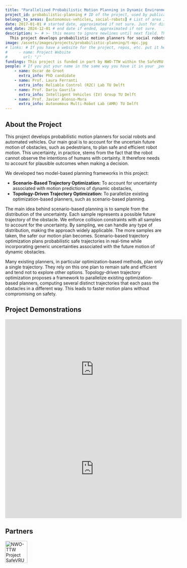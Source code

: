 ```yaml
---
title: "Parallelized Probabilistic Motion Planning in Dynamic Environments"
project_id: probabilistic-planning # ID of the project, used by publications to display in this project.
belongs_to_areas: [autonomous-vehicles, social-robots] # List of area IDs, separated by commas.
date: 2017-01-01 # started date, approximated if not sure. Just for display purposes and ordering
end_date: 2024-12-01 # end date if ended, approximated if not sure.
description: >- # >- this means to ignore newlines until next field. This is the short project description, displayed in the project's card"
  This project develops probabilistic motion planners for social robots and automated vehicles. Our main goal is to account for the uncertain future motion of obstacles, such as pedestrians, to plan safe and efficient robot motion.
image: /assets/images/projects/probabilistic-planning/t-mpc.jpg
# links: # If you have a website for the project, repos, etc. put it here.
#     - name: Project Website
#       url: "/"
fundings: This project is funded in part by NWO-TTW within the SafeVRU project.
people: # If you put your name in the same way you have it in your _people entry, your preferred link will be added. extra_info is optional.
    - name: Oscar de Groot 
      extra_info: PhD candidate
    - name: Prof. Laura Ferranti
      extra_info: Reliable Control (R2C) Lab TU Delft
    - name: Prof. Dariu Gavrila 
      extra_info: Intelligent Vehicles (IV) Group TU Delft
    - name: Prof. Javier Alonso-Mora
      extra_info: Autonomous Multi-Robot Lab (AMR) TU Delft
---
```

<!-- Here you put the main body of the page, in markdown. You can also mix in html, or change this .md to .html -->
<!-- The fields of People, Funding, Links and Publications will be generated automatically -->


## About the Project
This project develops probabilistic motion planners for social robots and automated vehicles. Our main goal is to account for the uncertain future motion of obstacles, such as pedestrians, to plan safe and efficient robot motion. This uncertainty, in practice, stems from the fact that the robot cannot observe the intentions of humans with certainty. It therefore needs to account for plausible outcomes when making a decision.

We developed two model-based planning frameworks in this project:
- **Scenario-Based Trajectory Optimization:** To account for uncertainty associated with motion predictions of dynamic obstacles,
- **Topology-Driven Trajectory Optimization:** To parallelize existing optimization-based planners, such as scenario-based planning.

<!-- ### Scenario-Based Trajectory Optimization

<div class="d-flex flex-row gap-2 flex-wrap justify-left mb-4 mt-4">
  <!-- <a itemprop="url" href="https://www.nwo.nl/en/projects/14667"> -->
  <!-- <img class="img-flex" height="250" src="{% include fix_link.html link='/assets/images/projects/probabilistic-planning/sh_mpc.png' %}" alt="Safe Horizon MPC"> -->
  <!-- </a> -->
<!-- </div> --> 
The main idea behind scenario-based planning is to sample from the distribution of the uncertainty. Each sample represents a possible future trajectory of the obstacle. We enforce collision constraints with all samples to account for the uncertainty. By sampling, we can handle any type of distribution, making the approach widely applicable. The more samples are taken, the safer our motion plan becomes. Scenario-based trajectory optimization plans probabilistic safe trajectories in real-time while incorporating generic uncertainties associated with the future motion of dynamic obstacles.

<!-- ### Topology-Driven Trajectory Optimization

<div class="d-flex flex-row gap-2 flex-wrap justify-left mb-4 mt-4">
  <!-- <a itemprop="url" href="https://www.nwo.nl/en/projects/14667"> -->
  <!-- <img class="img-flex" height="250" src="{% include fix_link.html link='/assets/images/projects/probabilistic-planning/t-mpc.jpg' %}" alt="Safe Horizon MPC"> -->
  <!-- </a> -->
<!-- </div> -->

Many existing planners, in particular optimization-based methods, plan only a single trajectory. They rely on this one plan to remain safe and efficient and tend not to explore other options. Topology-driven trajectory optimization proposes a framework to parallelize existing optimization-based planners, computing several distinct trajectories that each pass the obstacles in a different way. This leads to faster motion plans without compromising on safety.

## Project Demonstrations

<div class="video-wrapper ratio ratio-16x9"> 
  <iframe width="560" height="315" src="https://www.youtube.com/embed/_zOFbl39lwc?si=ov8FtiOXh4i2QdEs&mute=1" title="YouTube video player" frameborder="0" allow="accelerometer; autoplay; clipboard-write; encrypted-media; gyroscope; picture-in-picture; web-share" referrerpolicy="strict-origin-when-cross-origin" allowfullscreen></iframe>
</div>
<div class="video-wrapper ratio ratio-16x9">  
  <iframe width="560" height="315" src="https://www.youtube.com/embed/TVAcPJ8tYho?si=v_kmyVxQ0VyOSRAL&mute=1" title="YouTube video player" frameborder="0" allow="accelerometer; autoplay; clipboard-write; encrypted-media; gyroscope; picture-in-picture; web-share" referrerpolicy="strict-origin-when-cross-origin" allowfullscreen></iframe>
</div>

## Partners

<div class="d-flex flex-row gap-2 flex-wrap justify-left mb-4 mt-4">
  <a itemprop="url" href="https://www.nwo.nl/en/projects/14667">
  <img class="img-flex" height="70" src="{% include fix_link.html link='/assets/images/projects/probabilistic-planning/nwo.png' %}" alt="NWO-TTW Project SafeVRU">
  </a>
</div>
